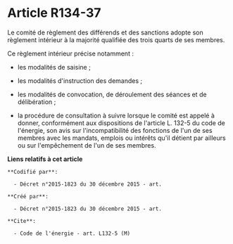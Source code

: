 # Article R134-37

Le comité de règlement des différends et des sanctions adopte son règlement intérieur à la majorité qualifiée des trois
quarts de ses membres.

Ce règlement intérieur précise notamment :

- les modalités de saisine ;

- les modalités d'instruction des demandes ;

- les modalités de convocation, de déroulement des séances et de délibération ;

- la procédure de consultation à suivre lorsque le comité est appelé à donner, conformément aux dispositions de l'article L.
132-5 du code de l'énergie, son avis sur l'incompatibilité des fonctions de l'un de ses membres avec les mandats, emplois ou
intérêts qu'il détient par ailleurs ou sur l'empêchement de l'un de ses membres.

**Liens relatifs à cet article**

	**Codifié par**:

	  - Décret n°2015-1823 du 30 décembre 2015 - art.

	**Créé par**:

	  - Décret n°2015-1823 du 30 décembre 2015 - art.

	**Cite**:

	  - Code de l'énergie - art. L132-5 (M)

